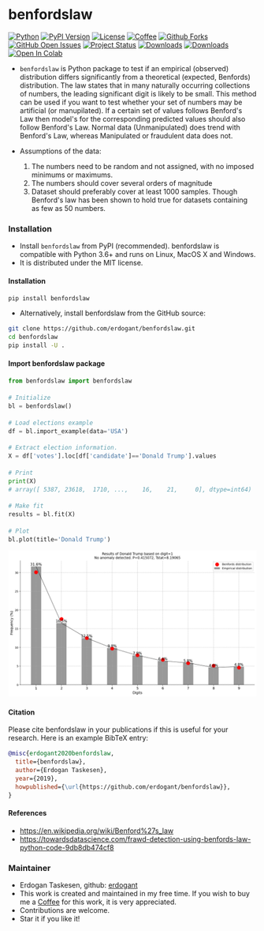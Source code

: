 # benfordslaw

[![Python](https://img.shields.io/pypi/pyversions/benfordslaw)](https://img.shields.io/pypi/pyversions/benfordslaw)
[![PyPI Version](https://img.shields.io/pypi/v/benfordslaw)](https://pypi.org/project/benfordslaw/)
[![License](https://img.shields.io/badge/license-MIT-green.svg)](https://github.com/erdogant/benfordslaw/blob/master/LICENSE)
[![Coffee](https://img.shields.io/badge/coffee-black-grey.svg)](https://erdogant.github.io/donate/?currency=USD&amount=5)
[![Github Forks](https://img.shields.io/github/forks/erdogant/benfordslaw.svg)](https://github.com/erdogant/benfordslaw/network)
[![GitHub Open Issues](https://img.shields.io/github/issues/erdogant/benfordslaw.svg)](https://github.com/erdogant/benfordslaw/issues)
[![Project Status](http://www.repostatus.org/badges/latest/active.svg)](http://www.repostatus.org/#active)
[![Downloads](https://pepy.tech/badge/benfordslaw/month)](https://pepy.tech/project/benfordslaw/month)
[![Downloads](https://pepy.tech/badge/benfordslaw)](https://pepy.tech/project/benfordslaw)
[![Open In Colab](https://colab.research.google.com/assets/colab-badge.svg)](https://colab.research.google.com/github/erdogant/benfordslaw/blob/master/notebooks/benfordslaw.ipynb)

* ``benfordslaw`` is Python package to test if an empirical (observed) distribution differs significantly from a theoretical (expected, Benfords) distribution. The law states that in many naturally occurring collections of numbers, the leading significant digit is likely to be small. This method can be used if you want to test whether your set of numbers may be artificial (or manupilated). If a certain set of values follows Benford's Law then model's for the corresponding predicted values should also follow Benford's Law. Normal data (Unmanipulated) does trend with Benford's Law, whereas Manipulated or fraudulent data does not.

* Assumptions of the data:
  1. The numbers need to be random and not assigned, with no imposed minimums or maximums.
  2. The numbers should cover several orders of magnitude
  3. Dataset should preferably cover at least 1000 samples. Though Benford's law has been shown to hold true for datasets containing as few as 50 numbers.


### Installation
* Install ``benfordslaw`` from PyPI (recommended). benfordslaw is compatible with Python 3.6+ and runs on Linux, MacOS X and Windows. 
* It is distributed under the MIT license.

#### Installation
```
pip install benfordslaw
```

* Alternatively, install benfordslaw from the GitHub source:
```bash
git clone https://github.com/erdogant/benfordslaw.git
cd benfordslaw
pip install -U .
```  

#### Import benfordslaw package
```python
from benfordslaw import benfordslaw

# Initialize
bl = benfordslaw()

# Load elections example
df = bl.import_example(data='USA')

# Extract election information.
X = df['votes'].loc[df['candidate']=='Donald Trump'].values

# Print
print(X)
# array([ 5387, 23618,  1710, ...,    16,    21,     0], dtype=int64)

# Make fit
results = bl.fit(X)

# Plot
bl.plot(title='Donald Trump')
```
<p align="center">
  <img src="https://github.com/erdogant/benfordslaw/blob/master/docs/figs/fig1.png" width="600" />
</p>

#### Citation
Please cite benfordslaw in your publications if this is useful for your research. Here is an example BibTeX entry:
```BibTeX
@misc{erdogant2020benfordslaw,
  title={benfordslaw},
  author={Erdogan Taskesen},
  year={2019},
  howpublished={\url{https://github.com/erdogant/benfordslaw}},
}
```

#### References
* https://en.wikipedia.org/wiki/Benford%27s_law
* https://towardsdatascience.com/frawd-detection-using-benfords-law-python-code-9db8db474cf8
   
### Maintainer
* Erdogan Taskesen, github: [erdogant](https://github.com/erdogant)
* This work is created and maintained in my free time. If you wish to buy me a <a href="https://erdogant.github.io/donate/?currency=USD&amount=5">Coffee</a> for this work, it is very appreciated.
* Contributions are welcome.
* Star it if you like it!
